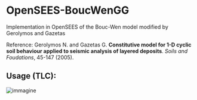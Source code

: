 # OpenSEES-BoucWenGG
Implementation in OpenSEES of the Bouc-Wen model modified by Gerolymos and Gazetas

Reference: Gerolymos N. and Gazetas G. **Constitutive model for 1-D cyclic soil behaviour applied to seismic analysis of layered deposits**. _Soils and Foudations_, 45-147 (2005).


## Usage (TLC):
![immagine](https://user-images.githubusercontent.com/74192712/177916548-8ff1e3f7-ed10-4111-b86b-78c0ff689e53.png)
